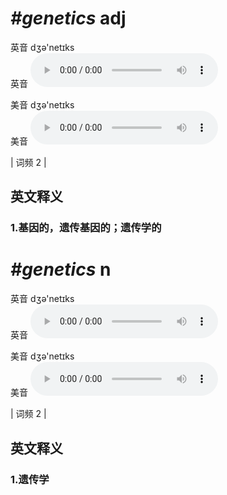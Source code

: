 # ***\#genetics*** adj
英音 dʒə'netɪks  
英音
<audio src="./media/genetics1.aac" controls="controls"></audio>

美音 dʒə'netɪks  
美音
<audio src="./media/genetics2.aac" controls="controls"></audio>



| 词频 2 |  

英文释义
---
### 1.**基因的，遗传基因的；遗传学的**  


# ***\#genetics*** n
英音 dʒə'netɪks  
英音
<audio src="./media/genetics1.aac" controls="controls"></audio>

美音 dʒə'netɪks  
美音
<audio src="./media/genetics2.aac" controls="controls"></audio>



| 词频 2 |  

英文释义
---
### 1.**遗传学**  


